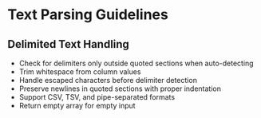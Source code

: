 # Text Parsing Guidelines

## Delimited Text Handling

- Check for delimiters only outside quoted sections when auto-detecting
- Trim whitespace from column values
- Handle escaped characters before delimiter detection
- Preserve newlines in quoted sections with proper indentation
- Support CSV, TSV, and pipe-separated formats
- Return empty array for empty input
